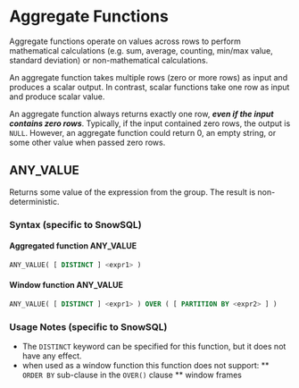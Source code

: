 # Aggregate Functions 

Aggregate functions operate on values across rows to perform mathematical calculations (e.g. sum, average, counting, min/max value, standard deviation) or non-mathematical calculations.

An aggregate function takes multiple rows (zero or more rows) as input and produces a scalar output. In contrast, scalar functions take one row as input and produce scalar value.

An aggregate function always returns exactly one row, **_even if the input contains zero rows_**. Typically, if the input contained zero rows, the output is `NULL`. However, an aggregate function could return 0, an empty string, or some other value when passed zero rows. 

## ANY_VALUE

Returns some value of the expression from the group. The result is non-deterministic.

### Syntax (specific to SnowSQL)

#### Aggregated function ANY_VALUE

```sql
ANY_VALUE( [ DISTINCT ] <expr1> )
```

#### Window function ANY_VALUE

```sql
ANY_VALUE( [ DISTINCT ] <expr1> ) OVER ( [ PARTITION BY <expr2> ] )
```

### Usage Notes (specific to SnowSQL)

* The `DISTINCT` keyword can be specified for this function, but it does not have any effect.
* when used as a window function this function does not support:
  ** `ORDER BY` sub-clause in the `OVER()` clause
  ** window frames 


